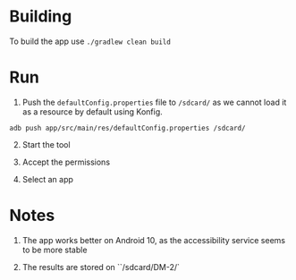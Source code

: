 # Building

To build the app use `./gradlew clean build`

# Run

1. Push the `defaultConfig.properties` file to `/sdcard/` as we cannot load it as a resource by default using Konfig.

```
adb push app/src/main/res/defaultConfig.properties /sdcard/
```

2. Start the tool

3. Accept the permissions

4. Select an app

# Notes

1. The app works better on Android 10, as the accessibility service seems to be more stable

2. The results are stored on ``/sdcard/DM-2/`